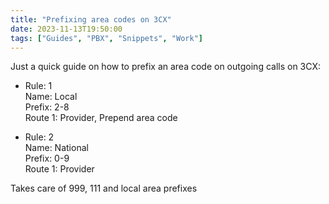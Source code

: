 ```yaml
---
title: "Prefixing area codes on 3CX"
date: 2023-11-13T19:50:00
tags: ["Guides", "PBX", "Snippets", "Work"]
---
```


Just a quick guide on how to prefix an area code on outgoing calls on 3CX:


<ul><li>
Rule: 1<br>
Name: Local<br>
Prefix: 2-8<br>
Route 1: Provider, Prepend area code</li>
</ul>


<ul><li>
Rule: 2<br>
Name: National<br>
Prefix: 0-9<br>
Route 1: Provider</li>
</ul>

Takes care of 999, 111 and local area prefixes
